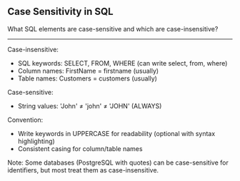 ## Case Sensitivity in SQL

What SQL elements are case-sensitive and which are case-insensitive?

---

Case-insensitive:
- SQL keywords: SELECT, FROM, WHERE (can write select, from, where)
- Column names: FirstName = firstname (usually)
- Table names: Customers = customers (usually)

Case-sensitive:
- String values: 'John' ≠ 'john' ≠ 'JOHN' (ALWAYS)

Convention: 
- Write keywords in UPPERCASE for readability (optional with syntax highlighting)
- Consistent casing for column/table names

Note: Some databases (PostgreSQL with quotes) can be case-sensitive for identifiers, but most treat them as case-insensitive.

